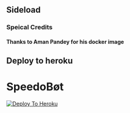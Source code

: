 ## Sideload

### Speical Credits
#### Thanks to Aman Pandey for his docker image

## Deploy to heroku 
# SpeedoBøt

[![Deploy To Heroku](https://www.herokucdn.com/deploy/button.svg)](https://heroku.com/deploy?template=https://github.com/ForbiddenLinkers/Docker-fix)
 
